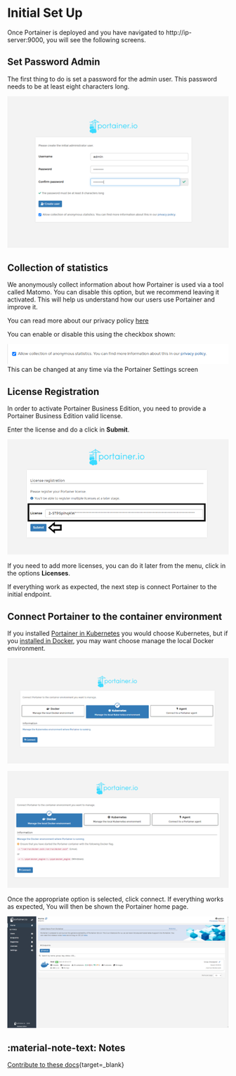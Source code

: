 # Initial Set Up

Once Portainer is deployed and you have navigated to http://ip-server:9000, you will see the following screens. 

## Set Password Admin

The first thing to do is set a password for the admin user. This password needs to be at least eight characters long.

![admin_password](assets/initial-1.png)

## Collection of statistics

We anonymously collect information about how Portainer is used via a tool called Matomo. You can disable this option, but we recommend leaving it activated. This will help us understand how our users use Portainer and improve it.

You can read more about our privacy policy [here](https://www.portainer.io/documentation/in-app-analytics-and-privacy-policy/)

You can enable or disable this using the checkbox shown:

![statics](assets/initial-2.png)
This can be changed at any time via the Portainer Settings screen

## License Registration

In order to activate Portainer Business Edition, you need to provide a Portainer Business Edition valid license.

Enter the license and do a click in <b>Submit</b>.

![license](assets/license1.png)

If you need to add more licenses, you can do it later from the menu, click in the options <b>Licenses</b>.

If everything work as expected, the next step is connect Portainer to the initial endpoint.

## Connect Portainer to the container environment

If you installed [Portainer in Kubernetes](/v2.0-be/deploy/linux/#deploy-portainer-in-kubernetes) you would choose Kubernetes, but if you [installed in Docker](/v2.0-be/deploy/linux/#deploy-portainer-in-docker), you may want choose manage the local Docker environment. 

![kubernetes-initial](assets/initial-3.png)

![docker-initial](assets/initial-4.png)

Once the appropriate option is selected, click connect. If everything works as expected, You will then be shown the Portainer home page.

![portainer-initial](assets/initial-5.png)

## :material-note-text: Notes

[Contribute to these docs](https://github.com/portainer/portainer-docs/blob/master/contributing.md){target=_blank}